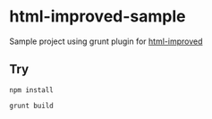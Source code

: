 # html-improved-sample

Sample project using grunt plugin for [html-improved](https://github.com/nidorx/html-improved)

## Try
`npm install`

`grunt build`

